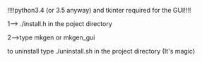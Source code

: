 !!!!python3.4 (or 3.5 anyway) and tkinter required for the GUI!!!!

1--> ./install.h in the poject directory

2-->type mkgen or mkgen_gui

to uninstall type ./uninstall.sh in the project directory (It's magic)
